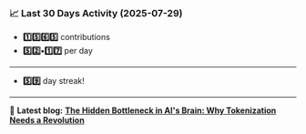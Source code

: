 <!--START_STATS-->
### 📈 Last 30 Days Activity (2025-07-29)  
- **1️⃣5️⃣6️⃣5️⃣** contributions  
- **5️⃣2️⃣•1️⃣7️⃣** per day
---
- **5️⃣9️⃣** day streak!
---
📝 **Latest blog:** [**The Hidden Bottleneck in AI's Brain: Why Tokenization Needs a Revolution**](https://andriak.com/blog/tokenization-revolution)
<!--END_STATS-->

